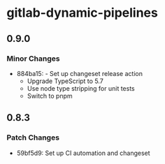 # gitlab-dynamic-pipelines

## 0.9.0

### Minor Changes

- 884ba15: - Set up changeset release action
  - Upgrade TypeScript to 5.7
  - Use node type stripping for unit tests
  - Switch to pnpm

## 0.8.3

### Patch Changes

- 59bf5d9: Set up CI automation and changeset
